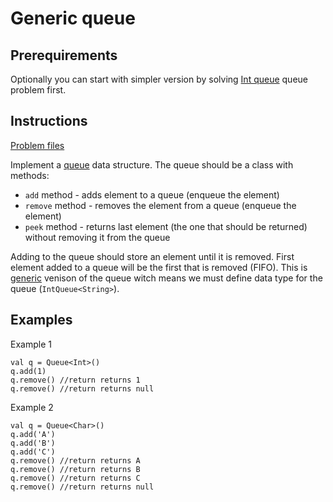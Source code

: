 # Generic queue

## Prerequirements
Optionally you can start with simpler version by solving [Int queue](app/src/test/java/com/igorwojda/datastructure/queue/classic/Queue.md) queue
problem first.

## Instructions
[Problem files](.)

Implement a [queue](https://en.wikipedia.org/wiki/Queue_(abstract_data_type)) data structure. The queue should be a class with methods:
* `add` method - adds element to a queue (enqueue the element)
* `remove` method - removes the element from a queue (enqueue the element)
* `peek` method - returns last element (the one that should be returned) without removing it from the queue

Adding to the queue should store an element until it is removed. First element added to a queue will be the first that is removed (FIFO).
This is [generic](https://kotlinlang.org/docs/reference/generics.html) venison of the queue witch means we must define data type for the
queue (`IntQueue<String>`).

## Examples
Example 1
```
val q = Queue<Int>()
q.add(1)
q.remove() //return returns 1
q.remove() //return returns null
```

Example 2
```
val q = Queue<Char>()
q.add('A')
q.add('B')
q.add('C')
q.remove() //return returns A
q.remove() //return returns B
q.remove() //return returns C
q.remove() //return returns null
```

